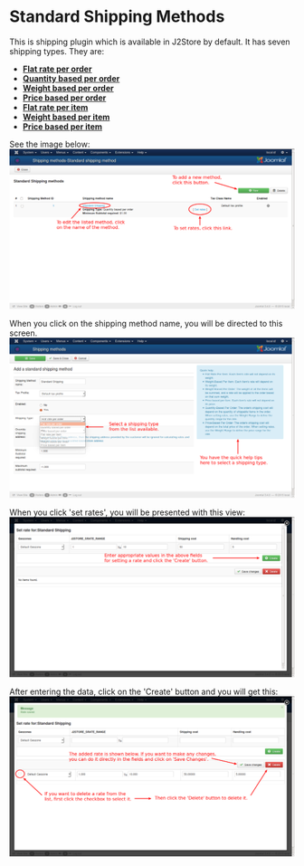 # Standard Shipping Methods

This is shipping plugin which is available in J2Store by default. It has seven shipping types. They are:

* **[Flat rate per order](http://j2store.gitbooks.io/user-guide/content/flat_rate_per_order.html)**
* **[Quantity based per order](http://j2store.gitbooks.io/user-guide/content/quantity_based_per_order.html)**
* **[Weight based per order](http://j2store.gitbooks.io/user-guide/content/weight_based_per_order.html)**
* **[Price based per order](http://j2store.gitbooks.io/user-guide/content/price_based_per_order.html)**
* **[Flat rate per item](http://j2store.gitbooks.io/user-guide/content/flat_rate_per_item.html)**
* **[Weight based per item](http://j2store.gitbooks.io/user-guide/content/weight_based_per_item.html)**
* **[Price based per item](http://j2store.gitbooks.io/user-guide/content/price_based_per_item.html)**

See the image below:
![Standard Shipping Method](./assets/images/std_ship.png)

When you click on the shipping method name, you will be directed to this screen.
![Add/Edit Shipping Methods](./assets/images/std_ship_add1.png)

When you click 'set rates', you will be presented with this view:
![Set Rates 1](./assets/images/set_rate_ship1.png)

After entering the data, click on the 'Create' button and you will get this:
![Set Rates 2](./assets/images/set_rate_ship2.png)